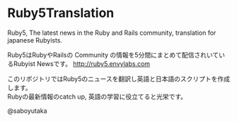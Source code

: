 Ruby5Translation
================

Ruby5, The latest news in the Ruby and Rails community, translation for japanese Rubyists.

Ruby5はRubyやRailsの Community の情報を5分間にまとめて配信されいているRubyist Newsです。
http://ruby5.envylabs.com

このリポジトリではRuby5のニュースを翻訳し英語と日本語のスクリプトを作成します。  
Rubyの最新情報のcatch up, 英語の学習に役立てると光栄です。

@saboyutaka
